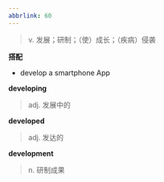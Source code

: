 ```yaml
---
abbrlink: 60
---
```

> v. 发展；研制；（使）成长；（疾病）侵袭

**搭配**
- develop a smartphone App

**developing**

>adj. 发展中的

**developed**

> adj. 发达的

**development**

> n. 研制成果